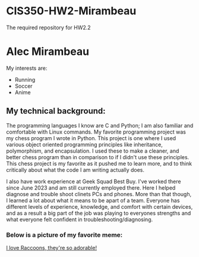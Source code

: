 # CIS350-HW2-Mirambeau
The required repository for HW2.2

# Alec Mirambeau

My interests are:
* Running
* Soccer
* Anime

## My technical background:
The programming languages I know are C and Python; I am also familiar and comfortable with Linux commands. My favorite 
programming project was my chess program 
I wrote in Python. This project is one where I used various object oriented programming principles like inheritance, polymorphism, and encapsulation. I 
used these to make a cleaner, and better chess program than in comparison to if I didn't use these principles. This chess project is my favorite as it 
pushed me to learn more, and to think critically about what the code I am writing actually does.

I also have work experience at Geek Squad Best Buy. I've worked there since June 2023 and am still currently employed there. Here I helped diagnose and 
trouble shoot clinets PCs and phones. More than that though, I learned a 
lot about what it means to be apart of a team. Everyone has different levels of experience, knowledge, and comfort with certain devices, and as a 
result a big part of the job was playing to everyones strengths and what everyone felt confident in troubleshooting/diagnosing.

### Below is a picture of my favorite meme:

[I love Raccoons, they're so adorable!](https://www.pinterest.com/pin/941393128343236843/)

